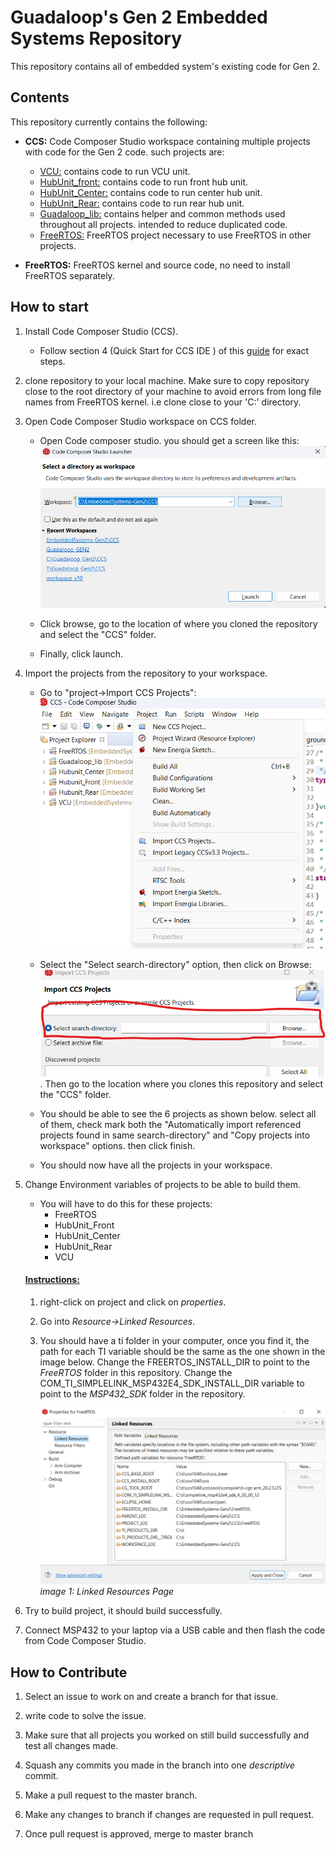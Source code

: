 # Guadaloop's Gen 2 Embedded Systems Repository
This repository contains all of embedded system's existing code for Gen 2.

## Contents
This repository currently contains the following:

- **CCS:** Code Composer Studio workspace containing multiple projects with code for the Gen 2 code. such projects are:
    - <ins>VCU:</ins> contains code to run VCU unit.
    - <ins>HubUnit_front:</ins> contains code to run front hub unit.
    - <ins>HubUnit_Center:</ins> contains code to run center hub unit.
    - <ins>HubUnit_Rear:</ins> contains code to run rear hub unit.
    - <ins>Guadaloop_lib:</ins> contains helper and common methods used throughout all projects. intended to reduce duplicated code.
    - <ins>FreeRTOS:</ins> FreeRTOS project necessary to use FreeRTOS in other projects. 

- **FreeRTOS:** FreeRTOS kernel and source code, no need to install FreeRTOS separately. 

## How to start

1. Install Code Composer Studio (CCS).
    * Follow section 4 (Quick Start for CCS IDE ) of this [guide](Resources\MSP432SDK_Guide.pdf) for exact steps. 

2. clone repository to your local machine. Make sure to copy repository close to the root directory of your machine to avoid errors from long file names from FreeRTOS kernel. i.e clone close to your 'C:\' directory.


3. Open Code Composer Studio workspace on CCS folder.
    * Open Code composer studio. you should get a screen like this: ![CCS_1](Resources\CCS_1.png)
    
    * Click browse, go to the location of where you cloned the repository and select the "CCS" folder.

    * Finally, click launch.

4. Import the projects from the repository to your workspace.
    * Go to "project->Import CCS Projects": ![CCS_import_projects](Resources\CCS_import_projects.png)

    * Select the "Select search-directory" option, then click on Browse: ![CCS_search_dir](Resources\CCS_search_dir.png). Then go to the location where you clones this repository and select the "CCS" folder.

    * You should be able to see the 6 projects as shown below. select all of them, check mark both the "Automatically import referenced projects found in same search-directory" and "Copy projects into workspace" options. then click finish.

    * You should now have all the projects in your workspace.


5. Change Environment variables of projects to be able to build them.

    * You will have to do this for these projects:
        - FreeRTOS
        - HubUnit_Front
        - HubUnit_Center
        - HubUnit_Rear
        - VCU

    #### <ins>Instructions:</ins>
 
    1. right-click on project and click on *properties*.
    2. Go into *Resource->Linked Resources*. 
    3. You should have a ti folder in your computer, once you find it, the path for each TI variable should be the same as the one shown in the image below. Change the FREERTOS_INSTALL_DIR to point to the *FreeRTOS* folder in this repository. Change the COM_TI_SIMPLELINK_MSP432E4_SDK_INSTALL_DIR variable to point to the *MSP432_SDK* folder in the repository.

        ![linked resources page](/Resources/linked_resources.png "linked resources page")
        *image 1: Linked Resources Page*


6. Try to build project, it should build successfully.
7. Connect MSP432 to your laptop via a USB cable and then flash the code from Code Composer Studio.

## How to Contribute

1. Select an issue to work on and create a branch for that issue.

2. write code to solve the issue.

3. Make sure that all projects you worked on still build successfully and test all changes made.

4. Squash any commits you made in the branch into one *descriptive* commit.

5. Make a pull request to the master branch.

6. Make any changes to branch if changes are requested in pull request.

7. Once pull request is approved, merge to master branch


